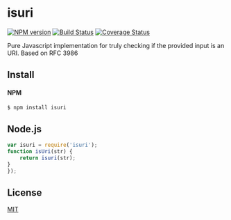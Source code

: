 isuri
=====
[![NPM version](https://badge.fury.io/js/isuri.svg)](http://badge.fury.io/js/isuri)
[![Build Status](https://travis-ci.org/DavidTPate/isuri.svg?branch=master)](https://travis-ci.org/DavidTPate/isuri)
[![Coverage Status](https://img.shields.io/coveralls/DavidTPate/isuri.svg?branch=master)](https://coveralls.io/r/DavidTPate/isuri)

Pure Javascript implementation for truly checking if the provided input is an URI. Based on RFC 3986

## Install

#### NPM
```bash
$ npm install isuri
```

## Node.js
```js
var isuri = require('isuri');
function isUri(str) {
    return isuri(str);
}
});
```

## License

  [MIT](LICENSE)